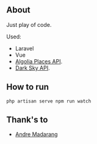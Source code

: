 ## About

Just play of code. 

Used: 
- Laravel
- Vue
- [Algolia Places API](https://www.algolia.com).
- [Dark Sky API](https://www.darksky.net).

## How to run

`
php artisan serve
npm run watch
`

## Thank's to 
- [Andre Madarang](https://github.com/drehimself)
